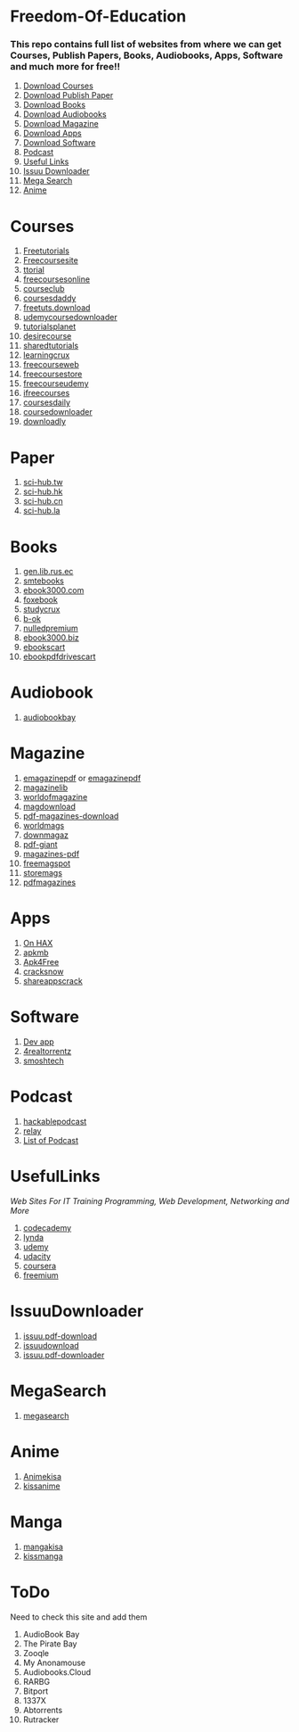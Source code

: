 # Freedom-Of-Education

### This repo contains full list of websites from where we can get Courses, Publish Papers, Books, Audiobooks, Apps, Software and much more for free!!

1. [Download Courses](#Courses) 
2. [Download Publish Paper](#Paper) 
3. [Download Books](#Books) 
4. [Download Audiobooks](#Audiobook)  
5. [Download Magazine](#Magazine) 
6. [Download Apps](#Apps)  
7. [Download Software](#Software)  
8. [Podcast](#Podcast)   
9. [Useful Links](#UsefulLinks)
10. [Issuu Downloader](#IssuuDownloader) 
11. [Mega Search](#MegaSearch)
12. [Anime](#Anime)

# Courses 
 1. [Freetutorials](https://www.freetutorials.eu/) 
 2. [Freecoursesite](https://freecoursesite.com/)
 4. [ttorial](https://ttorial.com/)
 5. [freecoursesonline](https://www.freecoursesonline.me/)
 6. [courseclub](https://courseclub.net/)
 8. [coursesdaddy](http://coursesdaddy.com)
 9. [freetuts.download](https://freetuts.download/)
 14. [udemycoursedownloader](https://udemycoursedownloader.net/)
 16. [tutorialsplanet](https://tutorialsplanet.net/)
 17. [desirecourse](https://desirecourse.net/)
 18. [sharedtutorials](https://sharedtutorials.com/)
 19. [learningcrux](https://www.learningcrux.com/)
 20. [freecourseweb](https://freecourseweb.com/)
 21. [freecoursestore](https://freecoursestore.com/)
 21. [freecourseudemy](https://freecourseudemy.com/)
 22. [ifreecourses](https://ifreecourses.com/)
 23. [coursesdaily](https://coursesdaily.com/)
 24. [coursedownloader](https://coursedownloader.net)
 25. [downloadly](https://downloadly.win/elearning/)
 
# Paper
1. [sci-hub.tw](https://sci-hub.tw)
2. [sci-hub.hk](https://sci-hub.hk)
3. [sci-hub.cn](https://sci-hub.cn)
4. [sci-hub.la](https://sci-hub.la)

# Books
1. [gen.lib.rus.ec](http://gen.lib.rus.ec/)
2. [smtebooks](https://smtebooks.net/)
3. [ebook3000.com](http://www.ebook3000.com/Programming/index.html)
4. [foxebook](https://www.foxebook.net/)
5. [studycrux](https://www.studycrux.com/)
6. [b-ok](https://b-ok.org/)
7. [nulledpremium](https://nulledpremium.com/)
8. [ebook3000.biz](https://ebook3000.biz/)
9. [ebookscart](https://ebookscart.com/)
10. [ebookpdfdrivescart](https://pdfdrive.com/)

# Audiobook
1. [audiobookbay](http://audiobookbay.nl/)

# Magazine
1. [emagazinepdf](http://emagazinepdf.com/) or [emagazinepdf](https://freemagazinepdf.com/)
2. [magazinelib](http://magazinelib.com/)
3. [worldofmagazine](http://www.worldofmagazine.com/)
4. [magdownload](https://magdownload.org/?s=Tech)
5. [pdf-magazines-download](https://pdf-magazines-download.com/)
6. [worldmags](http://worldmags.net/)
7. [downmagaz](https://downmagaz.com/)
8. [pdf-giant](http://pdf-giant.com/)
9. [magazines-pdf](http://magazines-pdf.com/)
10. [freemagspot](http://www.freemagspot.me/)
11. [storemags](http://storemags.com/category/computer_internet/)
12. [pdfmagazines](http://www.pdfmagazines.org/)

# Apps
1. [On HAX](https://onhax.me/)
2. [apkmb](https://apkmb.com/)
3. [Apk4Free](https://apk4free.net/)
4. [cracksnow](https://cracksnow.com/)
5. [shareappscrack](https://shareappscrack.com/)

# Software
1. [Dev app](https://ftuapps.dev/)
2. [4realtorrentz](https://4realtorrentz.com/)
3. [smoshtech](https://smoshtech.com/) 

# Podcast
 1. [hackablepodcast](https://hackablepodcast.com) 
 2. [relay](https://www.relay.fm/download)
 3. [List of Podcast](https://collegeinfogeek.com/best-podcasts/)

# UsefulLinks 
*Web Sites For IT Training Programming, Web Development, Networking and More*

1. [codecademy](https://www.codecademy.com)
2. [lynda](https://www.lynda.com)
3. [udemy](https://www.udemy.com)
4. [udacity](https://www.udacity.com)
5. [coursera](https://www.coursera.org)
6. [freemium](https://freemium.cc/)

# IssuuDownloader
1. [issuu.pdf-download](http://issuu.pdf-download.net/)
2. [issuudownload](https://issuudownload.net/)
3. [issuu.pdf-downloader](https://issuu.pdf-downloader.com/)

# MegaSearch
1. [megasearch](http://megasearch.co/?h=1)

# Anime
1. [Animekisa](https://animekisa.tv/)
2. [kissanime](https://kissanime.ru/)

# Manga
1. [mangakisa](https://mangakisa.com/)
2. [kissmanga](https://kissmanga.com/)

# ToDo  

Need to check this site and add them

1. AudioBook Bay
2. The Pirate Bay
3. Zooqle
4. My Anonamouse
5. Audiobooks.Cloud
6. RARBG
7. Bitport
8. 1337X
9. Abtorrents
10. Rutracker

